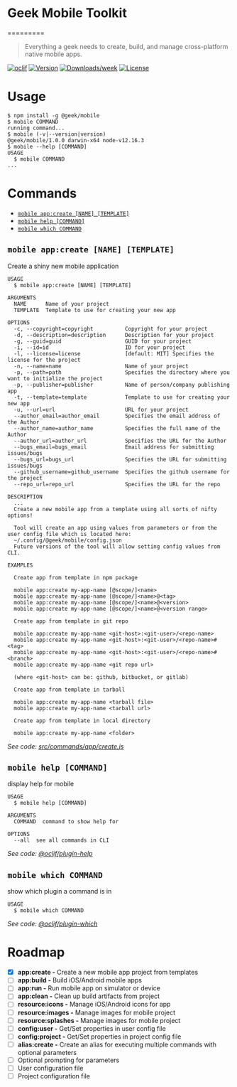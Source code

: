 # Geek Mobile Toolkit
=========
> Everything a geek needs to create, build, and manage cross-platform native mobile apps.


[![oclif](https://img.shields.io/badge/cli-oclif-brightgreen.svg)](https://oclif.io)
[![Version](https://img.shields.io/npm/v/@geek/mobile.svg)](https://npmjs.org/package/@geek/mobile)
[![Downloads/week](https://img.shields.io/npm/dw/@geek/mobile.svg)](https://npmjs.org/package/@geek/mobile)
[![License](https://img.shields.io/npm/l/@geek/mobile.svg)](https://github.com/brentonhouse/geek-mobile/blob/master/package.json)


# Usage
<!-- usage -->
```sh-session
$ npm install -g @geek/mobile
$ mobile COMMAND
running command...
$ mobile (-v|--version|version)
@geek/mobile/1.0.0 darwin-x64 node-v12.16.3
$ mobile --help [COMMAND]
USAGE
  $ mobile COMMAND
...
```
<!-- usagestop -->

# Commands
<!-- commands -->
* [`mobile app:create [NAME] [TEMPLATE]`](#mobile-appcreate-name-template)
* [`mobile help [COMMAND]`](#mobile-help-command)
* [`mobile which COMMAND`](#mobile-which-command)

## `mobile app:create [NAME] [TEMPLATE]`

Create a shiny new mobile application

```
USAGE
  $ mobile app:create [NAME] [TEMPLATE]

ARGUMENTS
  NAME      Name of your project
  TEMPLATE  Template to use for creating your new app

OPTIONS
  -c, --copyright=copyright          Copyright for your project
  -d, --description=description      Description for your project
  -g, --guid=guid                    GUID for your project
  -i, --id=id                        ID for your project
  -l, --license=license              [default: MIT] Specifies the license for the project
  -n, --name=name                    Name of your project
  -p, --path=path                    Specifies the directory where you want to initialize the project
  -p, --publisher=publisher          Name of person/company publishing app
  -t, --template=template            Template to use for creating your new app
  -u, --url=url                      URL for your project
  --author_email=author_email        Specifies the email address of the Author
  --author_name=author_name          Specifies the full name of the Author
  --author_url=author_url            Specifies the URL for the Author
  --bugs_email=bugs_email            Email address for submitting issues/bugs
  --bugs_url=bugs_url                Specifies the URL for submitting issues/bugs
  --github_username=github_username  Specifies the github username for the project
  --repo_url=repo_url                Specifies the URL for the repo

DESCRIPTION
  ...
  Create a new mobile app from a template using all sorts of nifty options!

  Tool will create an app using values from parameters or from the user config file which is located here:  
  ~/.config/@geek/mobile/config.json
  Future versions of the tool will allow setting config values from CLI.

EXAMPLES

  Create app from template in npm package

  mobile app:create my-app-name [@scope/]<name>
  mobile app:create my-app-name [@scope/]<name>@<tag>
  mobile app:create my-app-name [@scope/]<name>@<version>
  mobile app:create my-app-name [@scope/]<name>@<version range>

  Create app from template in git repo

  mobile app:create my-app-name <git-host>:<git-user>/<repo-name>
  mobile app:create my-app-name <git-host>:<git-user>/<repo-name>#<tag>
  mobile app:create my-app-name <git-host>:<git-user>/<repo-name>#<branch>
  mobile app:create my-app-name <git repo url>

  (where <git-host> can be: github, bitbucket, or gitlab)

  Create app from template in tarball

  mobile app:create my-app-name <tarball file>
  mobile app:create my-app-name <tarball url>

  Create app from template in local directory

  mobile app:create my-app-name <folder>
```

_See code: [src/commands/app/create.js](https://github.com/brentonhouse/geek-mobile/blob/v1.0.0/src/commands/app/create.js)_

## `mobile help [COMMAND]`

display help for mobile

```
USAGE
  $ mobile help [COMMAND]

ARGUMENTS
  COMMAND  command to show help for

OPTIONS
  --all  see all commands in CLI
```

_See code: [@oclif/plugin-help](https://github.com/oclif/plugin-help/blob/v3.2.0/src/commands/help.ts)_

## `mobile which COMMAND`

show which plugin a command is in

```
USAGE
  $ mobile which COMMAND
```

_See code: [@oclif/plugin-which](https://github.com/oclif/plugin-which/blob/v1.0.3/src/commands/which.ts)_
<!-- commandsstop -->

# Roadmap

- [x] **app:create -** Create a new mobile app project from templates
- [ ] **app:build -** Build iOS/Android mobile apps
- [ ] **app:run -** Run mobile app on simulator or device
- [ ] **app:clean -** Clean up build artifacts from project
- [ ] **resource:icons -** Manage iOS/Android icons for app
- [ ] **resource:images -** Manage images for mobile project
- [ ] **resource:splashes -** Manage images for mobile project
- [ ] **config:user -** Get/Set properties in user config file
- [ ] **config:project -** Get/Set properties in project config file
- [ ] **alias:create -** Create an alias for executing multiple commands with optional parameters
- [ ] Optional prompting for parameters
- [ ] User configuration file
- [ ] Project configuration file
